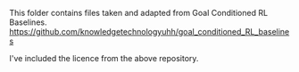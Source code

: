 This folder contains files taken and adapted from Goal Conditioned RL Baselines.
https://github.com/knowledgetechnologyuhh/goal_conditioned_RL_baselines

I've included the licence from the above repository.